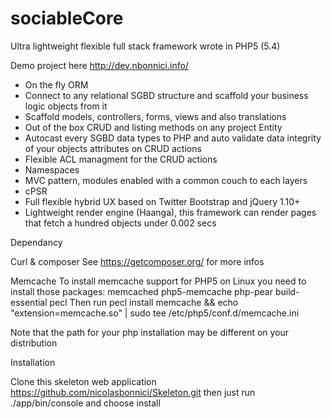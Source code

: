 sociableCore
============

Ultra lightweight flexible full stack framework wrote in PHP5 (5.4)

Demo project here http://dev.nbonnici.info/

- On the fly ORM
- Connect to any relational SGBD structure and scaffold your business logic objects from it 
- Scaffold models, controllers, forms, views and also translations
- Out of the box CRUD and listing methods on any project Entity
- Autocast every SGBD data types to PHP and auto validate data integrity of your objects attributes on CRUD actions
- Flexible ACL managment for the CRUD actions
- Namespaces
- MVC pattern, modules enabled with a common couch to each layers
- cPSR
- Full flexible hybrid UX based on Twitter Bootstrap and jQuery 1.10+
- Lightweight render engine (Haanga), this framework can render pages that fetch a hundred objects under 0.002 secs 

Dependancy

Curl & composer See https://getcomposer.org/ for more infos

Memcache To install memcache support for PHP5 on Linux you need to install those packages: memcached php5-memcache php-pear build-essential pecl Then run pecl install memcache && echo "extension=memcache.so" | sudo tee /etc/php5/conf.d/memcache.ini

Note that the path for your php installation may be different on your distribution


Installation

Clone this skeleton web application https://github.com/nicolasbonnici/Skeleton.git then just run ./app/bin/console and choose install
